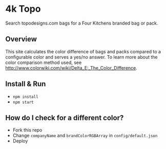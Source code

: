 # 4k Topo
Search topodesigns.com bags for a Four Kitchens branded bag or pack.

## Overview
This site calculates the color difference of bags and packs compared to a configurable color and serves a yes/no answer. To learn more about the color comparison method used, see http://www.colorwiki.com/wiki/Delta_E:_The_Color_Difference.

## Install & Run
* `npm install`
* `npm start`

## How do I check for a different color?
* Fork this repo
* Change `companyName` and `brandColorRGBArray` in `config/default.json`
* Deploy
